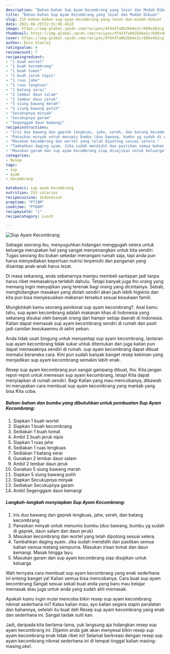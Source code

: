 ```yaml
---
description: "Bahan-bahan Sup Ayam Kecombrang yang lezat dan Mudah Dibuat"
title: "Bahan-bahan Sup Ayam Kecombrang yang lezat dan Mudah Dibuat"
slug: 215-bahan-bahan-sup-ayam-kecombrang-yang-lezat-dan-mudah-dibuat
date: 2021-06-25T22:51:09.452Z
image: https://img-global.cpcdn.com/recipes/df443fa0b2bb6e2c/680x482cq70/sup-ayam-kecombrang-foto-resep-utama.jpg
thumbnail: https://img-global.cpcdn.com/recipes/df443fa0b2bb6e2c/680x482cq70/sup-ayam-kecombrang-foto-resep-utama.jpg
cover: https://img-global.cpcdn.com/recipes/df443fa0b2bb6e2c/680x482cq70/sup-ayam-kecombrang-foto-resep-utama.jpg
author: Dora Stanley
ratingvalue: 4
reviewcount: 7
recipeingredient:
- "1 buah wortel"
- "1 buah kecombrang"
- "1 buah tomat"
- "2 buah jeruk nipis"
- "1 ruas jahe"
- "1 ruas lengkuas"
- "1 batang serai"
- "2 lembar daun salam"
- "2 lembar daun jeruk"
- "5 siung bawang merah"
- "5 siung bawang putih"
- "Secukupnya minyak"
- "Secukupnya garam"
- "Segenggam daun kemangi"
recipeinstructions:
- "Iris duo bawang dan geprek lengkuas, jahe, sereh, dan batang kecombrang"
- "Panaskan minyak untuk menumis bumbu (duo bawang, bumbu yg sudah di geprek, daun salam dan daun jeruk)"
- "Masukan kecombrang dan wortel yang telah dipotong sesuai selera."
- "Tambahkan daging ayam. Jika sudah mendidih dan pastikan semua bahan semua matang sempurna. Masukan irisan tomat dan daun kemangi. Masak hingga layu."
- "Masukan garam dan sup ayam kecombrang siap disajikan untuk keluarga"
categories:
- Resep
tags:
- sup
- ayam
- kecombrang

katakunci: sup ayam kecombrang 
nutrition: 253 calories
recipecuisine: Indonesian
preptime: "PT19M"
cooktime: "PT60M"
recipeyield: "1"
recipecategory: Lunch

---
```



![Sup Ayam Kecombrang](https://img-global.cpcdn.com/recipes/df443fa0b2bb6e2c/680x482cq70/sup-ayam-kecombrang-foto-resep-utama.jpg)

Sebagai seorang ibu, menyuguhkan hidangan menggugah selera untuk keluarga merupakan hal yang sangat menyenangkan untuk kita sendiri. Tugas seorang ibu bukan sekedar menangani rumah saja, tapi anda pun harus menyediakan keperluan nutrisi terpenuhi dan panganan yang disantap anak-anak harus lezat.

Di masa  sekarang, anda sebenarnya mampu membeli santapan jadi tanpa harus ribet memasaknya terlebih dahulu. Tetapi banyak juga lho orang yang memang ingin menyajikan yang terenak bagi orang yang dicintainya. Sebab, menghidangkan masakan yang diolah sendiri akan jauh lebih higienis dan kita pun bisa menyesuaikan makanan tersebut sesuai kesukaan famili. 



Mungkinkah kamu seorang penikmat sup ayam kecombrang?. Asal kamu tahu, sup ayam kecombrang adalah makanan khas di Indonesia yang sekarang disukai oleh banyak orang dari hampir setiap daerah di Indonesia. Kalian dapat memasak sup ayam kecombrang sendiri di rumah dan pasti jadi camilan kesukaanmu di akhir pekan.

Anda tidak usah bingung untuk menyantap sup ayam kecombrang, lantaran sup ayam kecombrang tidak sukar untuk ditemukan dan juga kalian pun dapat memasaknya sendiri di rumah. sup ayam kecombrang dapat dibuat memalui beraneka cara. Kini pun sudah banyak banget resep kekinian yang menjadikan sup ayam kecombrang semakin lebih enak.

Resep sup ayam kecombrang pun sangat gampang dibuat, lho. Kita jangan repot-repot untuk memesan sup ayam kecombrang, tetapi Kita dapat menyiapkan di rumah sendiri. Bagi Kalian yang mau mencobanya, dibawah ini merupakan cara membuat sup ayam kecombrang yang mantab yang bisa Kita coba.

<!--inarticleads1-->

##### Bahan-bahan dan bumbu yang dibutuhkan untuk pembuatan Sup Ayam Kecombrang:

1. Siapkan 1 buah wortel
1. Siapkan 1 buah kecombrang
1. Sediakan 1 buah tomat
1. Ambil 2 buah jeruk nipis
1. Siapkan 1 ruas jahe
1. Sediakan 1 ruas lengkuas
1. Sediakan 1 batang serai
1. Gunakan 2 lembar daun salam
1. Ambil 2 lembar daun jeruk
1. Gunakan 5 siung bawang merah
1. Siapkan 5 siung bawang putih
1. Siapkan Secukupnya minyak
1. Sediakan Secukupnya garam
1. Ambil Segenggam daun kemangi




<!--inarticleads2-->

##### Langkah-langkah menyiapkan Sup Ayam Kecombrang:

1. Iris duo bawang dan geprek lengkuas, jahe, sereh, dan batang kecombrang
1. Panaskan minyak untuk menumis bumbu (duo bawang, bumbu yg sudah di geprek, daun salam dan daun jeruk)
1. Masukan kecombrang dan wortel yang telah dipotong sesuai selera.
1. Tambahkan daging ayam. Jika sudah mendidih dan pastikan semua bahan semua matang sempurna. Masukan irisan tomat dan daun kemangi. Masak hingga layu.
1. Masukan garam dan sup ayam kecombrang siap disajikan untuk keluarga




Wah ternyata cara membuat sup ayam kecombrang yang enak sederhana ini enteng banget ya! Kalian semua bisa mencobanya. Cara buat sup ayam kecombrang Sangat sesuai sekali buat anda yang baru mau belajar memasak atau juga untuk anda yang sudah ahli memasak.

Apakah kamu ingin mulai mencoba bikin resep sup ayam kecombrang nikmat sederhana ini? Kalau kalian mau, ayo kalian segera siapin peralatan dan bahannya, setelah itu buat deh Resep sup ayam kecombrang yang enak dan sederhana ini. Sangat taidak sulit kan. 

Jadi, daripada kita berlama-lama, yuk langsung aja hidangkan resep sup ayam kecombrang ini. Dijamin anda gak akan menyesal bikin resep sup ayam kecombrang enak tidak ribet ini! Selamat berkreasi dengan resep sup ayam kecombrang nikmat sederhana ini di tempat tinggal kalian masing-masing,oke!.

